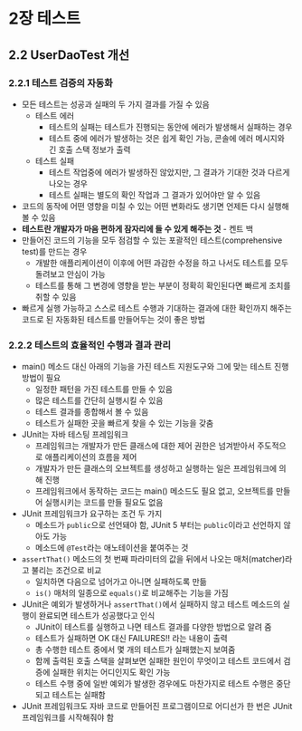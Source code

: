 # 2장 테스트

## 2.2 UserDaoTest 개선

### 2.2.1 테스트 검증의 자동화

- 모든 테스트는 성공과 실패의 두 가지 결과를 가질 수 있음
    - 테스트 에러
        - 테스트의 실패는 테스트가 진행되는 동안에 에러가 발생해서 실패하는 경우
        - 테스트 중에 에러가 발생하는 것은 쉽게 확인 가능, 콘솔에 에러 메시지와 긴 호출 스택 정보가 출력
    - 테스트 실패
        - 테스트 작업중에 에러가 발생하진 않았지만, 그 결과가 기대한 것과 다르게 나오는 경우
        - 테스트 실패는 별도의 확인 작업과 그 결과가 있어야만 알 수 있음
- 코드의 동작에 어떤 영향을 미칠 수 있는 어떤 변화라도 생기면 언제든 다시 실행해볼 수 있음
- **테스트란 개발자가 마음 편하게 잠자리에 들 수 있게 해주는 것** - 켄트 백
- 만들어진 코드의 기능을 모두 점검할 수 있는 포괄적인 테스트(comprehensive test)를 만드는 경우
    - 개발한 애플리케이션이 이후에 어떤 과감한 수정을 하고 나서도 테스트를 모두 돌려보고 안심이 가능
    - 테스트를 통해 그 변경에 영향을 받는 부분이 정확히 확인된다면 빠르게 조치를 취할 수 있음
- 빠르게 실행 가능하고 스스로 테스트 수행과 기대하는 결과에 대한 확인까지 해주는 코드로 된 자동화된 테스트를 만들어두는 것이 좋은 방법

### 2.2.2 테스트의 효율적인 수행과 결과 관리

- main() 메소드 대신 아래의 기능을 가진 테스트 지원도구와 그에 맞는 테스트 진행 방법이 필요
    - 일정한 패턴을 가진 테스트를 만들 수 있음
    - 많은 테스트를 간단히 실행시킬 수 있음
    - 테스트 결과를 종합해서 볼 수 있음
    - 테스트가 실패한 곳을 빠르게 찾을 수 있는 기능을 갖춤
- JUnit는 자바 테스팅 프레임워크
    - 프레임워크는 개발자가 만든 클래스에 대한 제어 권한은 넘겨받아서 주도적으로 애플리케이션의 흐름을 제어
    - 개발자가 만든 클래스의 오브젝트를 생성하고 실행하는 일은 프레임워크에 의해 진행
    - 프레임워크에서 동작하는 코드는 main() 메소드도 필요 없고, 오브젝트를 만들어 실행시키는 코드를 만들 필요도 없음
- JUnit 프레임워크가 요구하는 조건 두 가지
    - 메소드가 `public`으로 선언돼야 함, JUnit 5 부터는 `public`이라고 선언하지 않아도 가능
    - 메소드에 `@Test`라는 애노테이션을 붙여주는 것
- `assertThat()` 메소드의 첫 번째 파라미터의 값을 뒤에서 나오는 매처(matcher)라고 불리는 조건으로 비교
    - 일치하면 다음으로 넘어가고 아니면 실패하도록 만듦
    - `is()` 매처의 일종으로 `equals()`로 비교해주는 기능을 가짐
- JUnit은 예외가 발생하거나 `assertThat()`에서 실패하지 않고 테스트 메소드의 실행이 완료되면 테스트가 성공했다고 인식
    - JUnit이 테스트를 실행하고 나면 테스트 결과를 다양한 방법으로 알려 줌
    - 테스트가 실패하면 OK 대신 FAILURES!! 라는 내용이 출력
    - 총 수행한 테스트 중에서 몇 개의 테스트가 실패했는지 보여줌
    - 함께 출력된 호출 스택을 살펴보면 실패한 원인이 무엇이고 테스트 코드에서 검증에 실패한 위치는 어디인지도 확인 가능
    - 테스트 수행 중에 일반 예외가 발생한 경우에도 마찬가지로 테스트 수행은 중단되고 테스트는 실패함
- JUnit 프레임워크도 자바 코드로 만들어진 프로그램이므로 어디선가 한 번은 JUnit 프레임워크를 시작해줘야 함